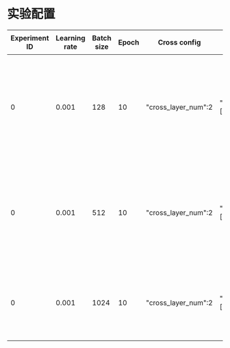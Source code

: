 # 实验配置



|  Experiment ID  | Learning rate  | Batch size | Epoch | Cross config | Deep config |auc|备注|
|  ----  | ----  | ---- | ---- | ---- | ---- | ---- | ---- |
|0 | 0.001 | 128 | 10 | "cross_layer_num":2 | "dnn_layer_cfg":[256, 256, 256] |0.832|根据时间戳分割样本集|
|0 | 0.001 | 512 | 10 | "cross_layer_num":2 | "dnn_layer_cfg":[256, 256, 256] |0.828|根据时间戳分割样本集|
|0 | 0.001 | 1024 | 10 | "cross_layer_num":2 | "dnn_layer_cfg":[256, 256, 256] |0.902|随机分割样本集|



